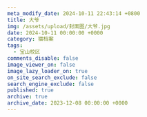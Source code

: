 ```yaml
---
meta_modify_date: 2024-10-11 22:43:14 +0800
title: 大爷
img: /assets/upload/封面图/大爷.jpg
date: 2024-10-11 00:00:00 +0000
category: 猫档案
tags:
  - 宝山校区
comments_disable: false
image_viewer_on: false
image_lazy_loader_on: true
on_site_search_exclude: false
search_engine_exclude: false
published: true
archive: true
archive_date: 2023-12-08 00:00:00 +0000
---
```

